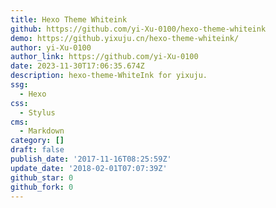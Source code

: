 ```yaml
---
title: Hexo Theme Whiteink
github: https://github.com/yi-Xu-0100/hexo-theme-whiteink
demo: https://github.yixuju.cn/hexo-theme-whiteink/
author: yi-Xu-0100
author_link: https://github.com/yi-Xu-0100
date: 2023-11-30T17:06:35.674Z
description: hexo-theme-WhiteInk for yixuju.
ssg:
  - Hexo
css:
  - Stylus
cms:
  - Markdown
category: []
draft: false
publish_date: '2017-11-16T08:25:59Z'
update_date: '2018-02-01T07:07:39Z'
github_star: 0
github_fork: 0
---
```

